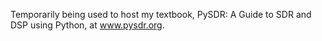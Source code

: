 Temporarily being used to host my textbook, PySDR: A Guide to SDR and DSP using Python, at www.pysdr.org.
